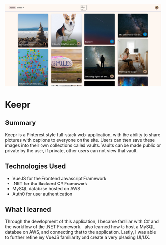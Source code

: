  ![Keepr Preview Image](preview.jpg)

# Keepr

## Summary

Keepr is a Pinterest style full-stack web-application, with the ability to share pictures with captions to everyone on the site. Users can then save these images into their own collections called vaults. Vaults can be made public or private by the user, if private, other users can not view that vault.

## Technologies Used

- VueJS for the Frontend Javascript Framework
- .NET for the Backend C# Framework
- MySQL database hosted on AWS
- Auth0 for user authentication

## What I learned
Through the development of this application, I became familiar with C# and the workflow of the .NET Framework. I also learned how to host a MySQL databse on AWS, and connecting that to the application. Lastly, I was able to further refine my VueJS familiarity and create a very pleasing UI/UX.
